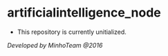 # artificialintelligence_node

* This repository is currently unitialized.

*Developed by MinhoTeam @2016*
